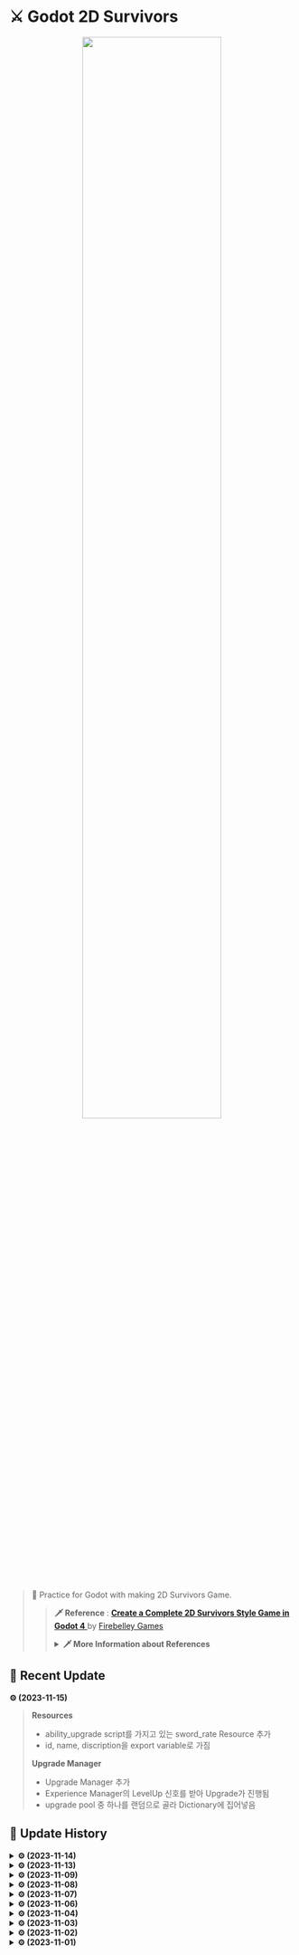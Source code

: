 # ⚔ Godot 2D Survivors
<p align=center><img src = "https://github.com/MinSungJe/Godot2DSurvivors/assets/101497652/07314a6e-8bdb-4f42-b7f0-2cc37720e8ef" width="70%" height="70%"></p>

> 🏹 Practice for Godot with making 2D Survivors Game.  
>>**🗡 Reference** : [ **Create a Complete 2D Survivors Style Game in Godot 4** 
 ](https://www.udemy.com/course/create-a-complete-2d-platformer-in-the-godot-engine/) by [Firebelley Games](https://www.udemy.com/user/firebelley-games/)
>> <details>
>><summary><b>🗡 More Information about References</b></summary>
>>
>> 
>>  
>> 
>></details>


## 📢 Recent Update
**⚙ (2023-11-15)**
> **Resources**
>- ability_upgrade script를 가지고 있는 sword_rate Resource 추가
>- id, name, discription을 export variable로 가짐
>
> **Upgrade Manager**
>- Upgrade Manager 추가
>- Experience Manager의 LevelUp 신호를 받아 Upgrade가 진행됨
>- upgrade pool 중 하나를 랜덤으로 골라 Dictionary에 집어넣음


## 🧾 Update History

<details>
<summary><b>⚙ (2023-11-14)</b></summary>

> **Experience Bar**
>- Experience Bar 추가
>- Vial을 먹은 만큼 추가된 Experience Bar가 화면에 보임
</details>

<details>
<summary><b>⚙ (2023-11-13)</b></summary>

> **Components**
>- HitboxComponent와 HurtboxComponent 추가
>- HitboxComponent : SwordAbility를 구성, Layer, Damage 설정
>- HurtboxComponent : BasicEnemy를 구성, Mask, Damage를 HitboxComponent에서 전달받아 HealthComponent의 Damage()를 실행시킴
>- 두 Components를 활용해 Damage 기능 추가
>- 이제 BasicEnemy가 SwordAbility 두 방에 사라짐
</details>

<details>
<summary><b>⚙ (2023-11-09)</b></summary>

> **Experience Vial**
>- Experience Vial 추가
>- Player와 일정 거리 안에 있으면 사라짐
>- Experience Manager, GameEvents(Autoload) 추가
>- Player가 Experience Vial을 먹으면 현재 Experience 수치가 Console에 표시됨
>
> **Components**
>- Composition 기법 활용
>- HealthComponent와 VialDropComponent 추가
>- HealthComponent : 체력 기능을 활용할 수 있음
>- VialDropComponent : 죽고 나서 vial을 떨어뜨릴 수 있음
</details>

<details>
<summary><b>⚙ (2023-11-08)</b></summary>

> **Change Acceleration**
>- GameCamera : 카메라가 조금 더 빠르게 Player에 따라붙음
>- Player : 약간의 가속효과 추가, 이동속도 감소
>- Enemy : 이동속도 감소
>
> **Enemy**
>- 이제 Enemy끼리 완전히 겹쳐지지 않음
>
> **Motion Mode Setting**
>- Player, Enemy의 Motion Mode를 Grounded -> Floating으로 변경
>
> **Time**
>- ArenaTimeManager, ArenaTimeUI 추가
>- 이제 진행 시간이 UI로 표시됨
</details>

<details>
<summary><b>⚙ (2023-11-07)</b></summary>

> **Ability**
>- 이제 Sword Ability가 Enemy를 없앰
>- 이제 Sword Ability가 Enemy 주변에서 적절하게 회전되어 공격함
>
> **Enemy Manager**
>- Enemy Manager 추가
>- 이제 Basic Enemy가 플레이어 주변에서 자동으로 생성됨
</details>

<details>
<summary><b>⚙ (2023-11-06)</b></summary>

> **Ability**
>- Sword Ability Animation 추가
>- 이제 Sword Ability가 Player 주변의 가까운 Enemy에서 나옴
</details>

<details>
<summary><b>⚙ (2023-11-04)</b></summary>

> **Ability**
>- Sword Ability 추가
>- 1.5초마다 검이 나오기만 함 (공격기능 미구현)
</details>

<details>
<summary><b>⚙ (2023-11-03)</b></summary>

> **Enemy**
>- Basic Enemy(Rat) 추가
>- Player를 추적하는 기본적인 Movement 추가
>- Player와 Enemy가 충돌하지 않도록 Layer 설정
</details>

<details>
<summary><b>⚙ (2023-11-02)</b></summary>

> **Player**
>- 기본적인 Movement 추가
>
> **Map**
>- TileMap, TileSet 추가
>
> **Game Camera**
>- GameCamera 추가
>- 이제 GameCamera가 Player를 따라다니며 화면을 움직임
</details>

<details>
<summary><b>⚙ (2023-11-01)</b></summary>

> # ✏ Start of Course
> **Setup**
>- Godot 4 기본 Setup
>- Git Repository 생성
>
> **Player**
>- Player 생성
>- Sprite, CollisionShape 추가
</details>